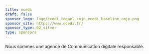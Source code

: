 ```yaml
---
title: ecedi
draft: false
sponsor_logo: logo/ecedi_togael_cmjn_ecedi_baseline_cmjn.png
sponsor_site: https://www.ecedi.fr/
sponsor_type: 02_silver
type: sponsors
---
```

Nous sommes une agence de Communication digitale responsable.